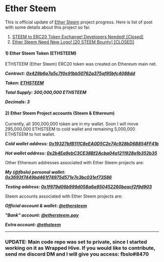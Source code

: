 # Ether Steem


This is official update of [Ether Steem](https://ethersteem.com) project progress. Here is list of post with some details about this project so far.
1) [STEEM to ERC20 Token Exchange! Developers Needed! [Closed]](https://steemit.com/dev/@fbslo/steem-to-erc20-token-exchange-developers-needed)
2) [Ether Steem Need New Logo! [20 STEEM Bounty] [CLOSED]](https://steemit.com/ethersteem/@fbslo/ether-steem-need-new-logo-10-steem-bounty)

<h4>1) Ether Steem Token (ETHSTEEM)</h4>

ETHSTEEM (Ether Steem) ERC20 token was created on Ethereum main net.

***Contract:*** ***[0x429b6a7a5c7f0e91bb50762a375af95bfc4088dd](https://etherscan.io/address/0x429b6a7a5c7f0e91bb50762a375af95bfc4088dd)***


***Token: [ETHSTEEM](https://etherscan.io/token/0x429b6a7a5c7f0e91bb50762a375af95bfc4088dd)***


***Total Supply: 300,000,000 ETHSTEEM***


***Decimals: 3***

<h4>2) Ether Steem Project accounts (Steem & Ethereum)</h4>

Currently, all 300,000,000 token are in my wallet. Soon I will move 295,000,000 ETHSTEEM to cold wallet and remaining 5,000,000 ETHSTEEM to hot wallet.

***Cold wallet address: [0x19327bfB111C8eEA0D5C2e74c928bD6B854FF41b](https://etherscan.io/address/0x19327bfB111C8eEA0D5C2e74c928bD6B854FF41b)***

***Hot wallet address: [0x2b4Ea9ebC3CE38Bf2Acba04a1211928a1b352b35](https://etherscan.io/address/0x2b4Ea9ebC3CE38Bf2Acba04a1211928a1b352b35)***

Other Ethereum addresses associated with Ether Steem projects are:

***My (@fbslo) personal wallet: [0x3693f7449bd461f74975d571e7e3bc031ef73586](https://etherscan.io/address/0x3693f7449bd461f74975d571e7e3bc031ef73586)***


 ***Testing address: [0x1f979d06b999d058a6a950452260beacf2f9d903](https://etherscan.io/address/0x1f979d06b999d058a6a950452260beacf2f9d903)***

Steem accounts associated with Ether Steem projects are:


***Official account & wallet: [@ethersteem](https://steemd.com/@ethersteem)***


***"Bank" account: [@ethersteem.pay](https://steemd.com/@ethersteem.pay)***


***Extra account: [@ethsteem](https://steemd.com/@ethsteem)***

---

### UPDATE: Main code repo was set to private, since I started working on it as Wrapped Hive. If you would like to contribute, send me discord DM and I will give you access: fbslo#8470

